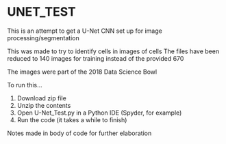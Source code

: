 # UNET_TEST
This is an attempt to get a U-Net CNN set up for image processing/segmentation

This was made to try to identify cells in images of cells
The files have been reduced to 140 images for training instead of the provided 670

The images were part of the 2018 Data Science Bowl

To run this...
1. Download zip file
2. Unzip the contents
3. Open U-Net_Test.py in a Python IDE (Spyder, for example)
4. Run the code (it takes a while to finish) 

Notes made in body of code for further elaboration

